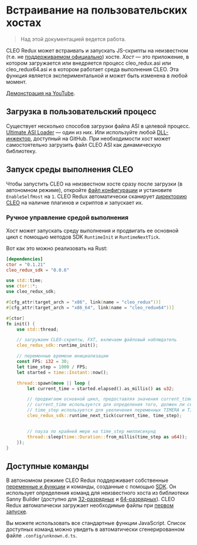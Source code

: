 # Встраивание на пользовательских хостах

> Над этой документацией ведется работа.

CLEO Redux может встраивать и запускать JS-скрипты на неизвестном (т.е. не [поддерживаемом официально](./introduction.md#supported-releases)) хосте.  *Хост* — это приложение, в котором загружается или внедряется процесс cleo_redux.asi или cleo_redux64.asi и в котором работает среда выполнения CLEO. Эта функция является экспериментальной и может быть изменена в любой момент.

[Демонстрация на YouTube](https://www.youtube.com/watch?v=rk2LvDt7UkI).

## Загрузка в пользовательский процесс

Существует несколько способов загрузки файла ASI в целевой процесс. [Ultimate ASI Loader](https://github.com/ThirteenAG/Ultimate-ASI-Loader/releases) — один из них. Или используйте любой [DLL-инжектор](https://github.com/search?q=dll+injector), доступный на GitHub. При необходимости хост может самостоятельно загрузить файл CLEO ASI как динамическую библиотеку.

## Запуск среды выполнения CLEO

Чтобы запустить CLEO на неизвестном хосте сразу после загрузки (в автономном режиме), откройте [файл конфигурации](./config.md) и установите `EnableSelfHost` на `1`. CLEO Redux автоматически сканирует [директорию CLEO](./cleo-directory.md) на наличие плагинов и скриптов и запускает их.

### Ручное управление средой выполнения

Хост может запускать среду выполнения и продвигать ее основной цикл с помощью методов SDK `RuntimeInit` и `RuntimeNextTick`.

Вот как это можно реализовать на Rust:

```toml
[dependencies]
ctor = "0.1.21"
cleo_redux_sdk = "0.0.6"
```

```rust
use std::time;
use ctor::*;
use cleo_redux_sdk;

#[cfg_attr(target_arch = "x86", link(name = "cleo_redux"))]
#[cfg_attr(target_arch = "x86_64", link(name = "cleo_redux64"))]

#[ctor]
fn init() {
    use std::thread;

    // загружаем CLEO-скрипты, FXT, включаем файловый наблюдатель
    cleo_redux_sdk::runtime_init();

    // переменные времени инициализации
    const FPS: i32 = 30;
    let time_step = 1000 / FPS;
    let started = time::Instant::now();

    thread::spawn(move || loop {
        let current_time = started.elapsed().as_millis() as u32;

        // продвигаем основной цикл, предоставляя значения current_time и time_step
        // current_time используется для определения того, должен ли скрипт "просыпаться" после команды ожидания.
        // time_step используется для увеличения переменных TIMERA и TIMERB
        cleo_redux_sdk::runtime_next_tick(current_time, time_step);


        // пауза по крайней мере на time_step миллисекунд
        thread::sleep(time::Duration::from_millis(time_step as u64));
    });
}
```

## Доступные команды

В автономном режиме CLEO Redux поддерживает собственные [переменные и функции](./js-bindings.md) и команды, созданные с помощью [SDK](./using-sdk.md). Он использует определения команд для неизвестного хоста из библиотеки Sanny Builder (доступно для [32-разрядных](https://library.sannybuilder.com/#/unknown_x86) и [64-разрядных](https://library.sannybuilder.com/#/unknown_x64)). CLEO Redux автоматически загружает необходимые файлы при [первом запуске](./prerequisites.md).

Вы можете использовать все стандартные функции JavaScript.  Список доступных команд можно увидеть в автоматически сгенерированном файле `.config/unknown.d.ts`.
